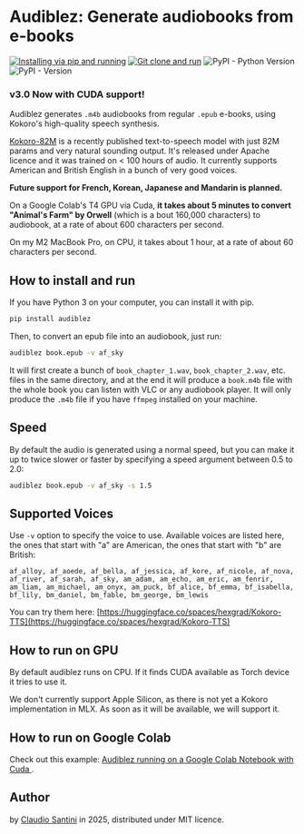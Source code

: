 # Audiblez: Generate  audiobooks from e-books 

[![Installing via pip and running](https://github.com/santinic/audiblez/actions/workflows/pip-install.yaml/badge.svg)](https://github.com/santinic/audiblez/actions/workflows/pip-install.yaml)
[![Git clone and run](https://github.com/santinic/audiblez/actions/workflows/git-clone-and-run.yml/badge.svg)](https://github.com/santinic/audiblez/actions/workflows/git-clone-and-run.yml)
![PyPI - Python Version](https://img.shields.io/pypi/pyversions/audiblez)
![PyPI - Version](https://img.shields.io/pypi/v/audiblez)

### v3.0 Now with CUDA support!

Audiblez generates `.m4b` audiobooks from regular `.epub` e-books,
using Kokoro's high-quality speech synthesis.

[Kokoro-82M](https://huggingface.co/hexgrad/Kokoro-82M) is a recently published text-to-speech model with just 82M params and very natural sounding output.
It's released under Apache licence and it was trained on < 100 hours of audio.
It currently supports American and British English in a bunch of very good voices.

**Future support for French, Korean, Japanese and Mandarin is planned.**

On a Google Colab's T4 GPU via Cuda, **it takes about 5 minutes to convert "Animal's Farm" by Orwell** (which is a bout 160,000 characters) to audiobook, at a rate of about 600 characters per second.

On my M2 MacBook Pro, on CPU, it takes about 1 hour, at a rate of about 60 characters per second.

## How to install and run

If you have Python 3 on your computer, you can install it with pip.

```bash
pip install audiblez
```

Then, to convert an epub file into an audiobook, just run:

```bash
audiblez book.epub -v af_sky
```

It will first create a bunch of `book_chapter_1.wav`, `book_chapter_2.wav`, etc. files in the same directory,
and at the end it will produce a `book.m4b` file with the whole book you can listen with VLC or any
audiobook player.
It will only produce the `.m4b` file if you have `ffmpeg` installed on your machine.

## Speed

By default the audio is generated using a normal speed, but you can make it up to twice slower or faster by specifying a speed argument between 0.5 to 2.0:

```bash
audiblez book.epub -v af_sky -s 1.5
```

## Supported Voices

Use `-v` option to specify the voice to use. Available voices are listed here, the ones that start with "a" are American, the ones that start with "b" are British:

`af_alloy, af_aoede, af_bella, af_jessica, af_kore, af_nicole, af_nova, af_river, af_sarah, af_sky, am_adam, am_echo, am_eric, am_fenrir, am_liam, am_michael, am_onyx, am_puck, bf_alice, bf_emma, bf_isabella, bf_lily, bm_daniel, bm_fable, bm_george, bm_lewis`

You can try them here: [https://huggingface.co/spaces/hexgrad/Kokoro-TTS](https://huggingface.co/spaces/hexgrad/Kokoro-TTS)

## How to run on GPU

By default audiblez runs on CPU. If it finds CUDA available as Torch device it tries to use it.

We don't currently support Apple Silicon, as there is not yet a Kokoro implementation in MLX. As soon as it will be available, we will support it.

## How to run on Google Colab

Check out this example: [Audiblez running on a Google Colab Notebook with Cuda ](https://colab.research.google.com/drive/164PQLowogprWQpRjKk33e-8IORAvqXKI?usp=sharing]).

## Author

by [Claudio Santini](https://claudio.uk) in 2025, distributed under MIT licence.

